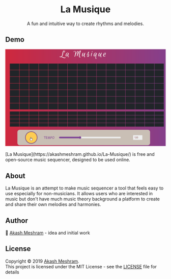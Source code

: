 <h1 align="center">La Musique</h1>
<p align="center"> A fun and intuitive way to create rhythms and melodies. </p>

## Demo
<p align="center"><img src="./laMusic.gif"></p>
[La Musique](https://akashmeshram.github.io/La-Musique/) is free and open-source music sequencer, designed to be used online.

## About
La Musique is an attempt to make music sequencer a tool that feels easy to use especially for non-musicians.
It allows users who are interested in music but don't have much music theory background a platform to create and share their own melodies and harmonies.

## Author
👤 [Akash Meshram](https://github.com/akashmeshram) - idea and initial work

## License
Copyright © 2019 [Akash Meshram](https://github.com/akashmeshram).<br />
This project is licensed under the MIT License - see the [LICENSE](./LICENSE) file for details
